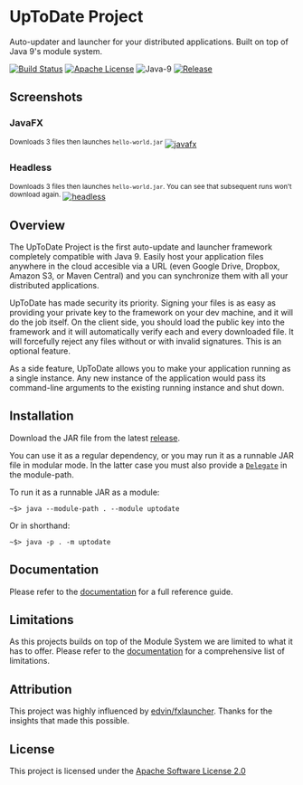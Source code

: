 # UpToDate Project

Auto-updater and launcher for your distributed applications. Built on top of Java 9's module system.

[![Build Status](https://travis-ci.org/uptodate-project/uptodate.svg?branch=master)](https://travis-ci.org/uptodate-project/uptodate)
[![Apache License](https://img.shields.io/badge/license-Apache%20License%202.0-blue.svg)](http://www.apache.org/licenses/LICENSE-2.0)
![Java-9](https://img.shields.io/badge/java-9%2B-orange.svg)
[![Release](https://img.shields.io/badge/release-v1.0--beta-yellow.svg)](https://github.com/uptodate-project/uptodate/releases/tag/v1.0-beta)



## Screenshots

### JavaFX

<sup>Downloads 3 files then launches `hello-world.jar`</sup>
[![javafx][1]][1]

### Headless
<sup>Downloads 3 files then launches `hello-world.jar`. You can see that subsequent runs won't download again.</sup>
[![headless][2]][2]


## Overview

The UpToDate Project is the first auto-update and launcher framework completely compatible with Java 9. Easily host your application
files anywhere in the cloud accesible via a URL (even Google Drive, Dropbox, Amazon S3, or Maven Central)
and you can synchronize them with all your distributed applications.

UpToDate has made security its priority. Signing your files is as easy as providing your private key to the framework on your dev machine,
and it will do the job itself. On the client side, you should load the public key into the framework and it will automatically verify 
each and every downloaded file. It will forcefully reject any files without or with invalid signatures. This is an optional feature.

As a side feature, UpToDate allows you to make your application running as a single instance. Any new instance of
the application would pass its command-line arguments to the existing running instance and shut down.

## Installation

Download the JAR file from the latest [release](https://github.com/uptodate-project/uptodate/releases).

You can use it as a regular dependency, or you may run it as a runnable JAR file in modular mode. In the latter case you must also provide a [`Delegate`](https://github.com/uptodate-project/uptodate/wiki/Documentation#handlers) in the module-path.

To run it as a runnable JAR as a module:

```batchfile
~$> java --module-path . --module uptodate
```

Or in shorthand:

```batchfile
~$> java -p . -m uptodate
```
  
## Documentation

Please refer to the [documentation](https://github.com/uptodate-project/uptodate/wiki/Documentation) for a full reference guide.

## Limitations

As this projects builds on top of the Module System we are limited to what it has to offer. Please refer to the [documentation](https://github.com/uptodate-project/uptodate/wiki/Documentation#limitations) for a comprehensive list of limitations.

## Attribution

This project was highly influenced by [edvin/fxlauncher](https://github.com/edvin/fxlauncher/). Thanks for the insights
that made this possible.

## License

This project is licensed under the [Apache Software License 2.0](http://www.apache.org/licenses/LICENSE-2.0)


  [1]: https://i.stack.imgur.com/bi9gL.gif
  [2]: https://i.stack.imgur.com/ca9rT.gif

